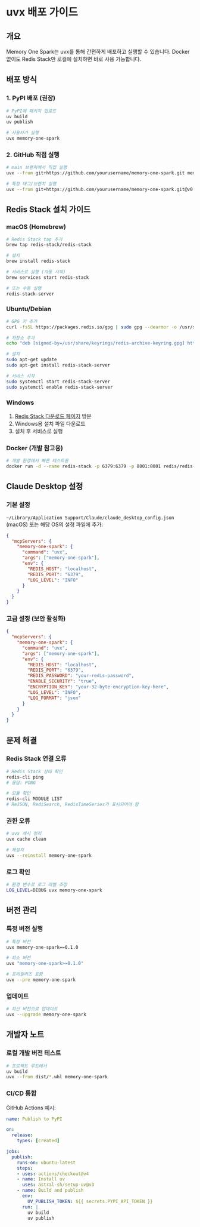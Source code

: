 # uvx 배포 가이드

## 개요

Memory One Spark는 uvx를 통해 간편하게 배포하고 실행할 수 있습니다. Docker 없이도 Redis Stack만 로컬에 설치하면 바로 사용 가능합니다.

## 배포 방식

### 1. PyPI 배포 (권장)

```bash
# PyPI에 패키지 업로드
uv build
uv publish

# 사용자가 실행
uvx memory-one-spark
```

### 2. GitHub 직접 실행

```bash
# main 브랜치에서 직접 실행
uvx --from git+https://github.com/yourusername/memory-one-spark.git memory-one-spark

# 특정 태그/브랜치 실행
uvx --from git+https://github.com/yourusername/memory-one-spark.git@v0.1.0 memory-one-spark
```

## Redis Stack 설치 가이드

### macOS (Homebrew)

```bash
# Redis Stack tap 추가
brew tap redis-stack/redis-stack

# 설치
brew install redis-stack

# 서비스로 실행 (자동 시작)
brew services start redis-stack

# 또는 수동 실행
redis-stack-server
```

### Ubuntu/Debian

```bash
# GPG 키 추가
curl -fsSL https://packages.redis.io/gpg | sudo gpg --dearmor -o /usr/share/keyrings/redis-archive-keyring.gpg

# 저장소 추가
echo "deb [signed-by=/usr/share/keyrings/redis-archive-keyring.gpg] https://packages.redis.io/deb $(lsb_release -cs) main" | sudo tee /etc/apt/sources.list.d/redis.list

# 설치
sudo apt-get update
sudo apt-get install redis-stack-server

# 서비스 시작
sudo systemctl start redis-stack-server
sudo systemctl enable redis-stack-server
```

### Windows

1. [Redis Stack 다운로드 페이지](https://redis.io/download/#redis-stack-downloads) 방문
2. Windows용 설치 파일 다운로드
3. 설치 후 서비스로 실행

### Docker (개발 참고용)

```bash
# 개발 환경에서 빠른 테스트용
docker run -d --name redis-stack -p 6379:6379 -p 8001:8001 redis/redis-stack:latest
```

## Claude Desktop 설정

### 기본 설정

`~/Library/Application Support/Claude/claude_desktop_config.json` (macOS) 또는 해당 OS의 설정 파일에 추가:

```json
{
  "mcpServers": {
    "memory-one-spark": {
      "command": "uvx",
      "args": ["memory-one-spark"],
      "env": {
        "REDIS_HOST": "localhost",
        "REDIS_PORT": "6379",
        "LOG_LEVEL": "INFO"
      }
    }
  }
}
```

### 고급 설정 (보안 활성화)

```json
{
  "mcpServers": {
    "memory-one-spark": {
      "command": "uvx",
      "args": ["memory-one-spark"],
      "env": {
        "REDIS_HOST": "localhost",
        "REDIS_PORT": "6379",
        "REDIS_PASSWORD": "your-redis-password",
        "ENABLE_SECURITY": "true",
        "ENCRYPTION_KEY": "your-32-byte-encryption-key-here",
        "LOG_LEVEL": "INFO",
        "LOG_FORMAT": "json"
      }
    }
  }
}
```

## 문제 해결

### Redis Stack 연결 오류

```bash
# Redis Stack 상태 확인
redis-cli ping
# 응답: PONG

# 모듈 확인
redis-cli MODULE LIST
# ReJSON, RediSearch, RedisTimeSeries가 표시되어야 함
```

### 권한 오류

```bash
# uvx 캐시 정리
uvx cache clean

# 재설치
uvx --reinstall memory-one-spark
```

### 로그 확인

```bash
# 환경 변수로 로그 레벨 조정
LOG_LEVEL=DEBUG uvx memory-one-spark
```

## 버전 관리

### 특정 버전 실행

```bash
# 특정 버전
uvx memory-one-spark==0.1.0

# 최소 버전
uvx "memory-one-spark>=0.1.0"

# 프리릴리즈 포함
uvx --pre memory-one-spark
```

### 업데이트

```bash
# 최신 버전으로 업데이트
uvx --upgrade memory-one-spark
```

## 개발자 노트

### 로컬 개발 버전 테스트

```bash
# 프로젝트 루트에서
uv build
uvx --from dist/*.whl memory-one-spark
```

### CI/CD 통합

GitHub Actions 예시:

```yaml
name: Publish to PyPI

on:
  release:
    types: [created]

jobs:
  publish:
    runs-on: ubuntu-latest
    steps:
    - uses: actions/checkout@v4
    - name: Install uv
      uses: astral-sh/setup-uv@v3
    - name: Build and publish
      env:
        UV_PUBLISH_TOKEN: ${{ secrets.PYPI_API_TOKEN }}
      run: |
        uv build
        uv publish
```